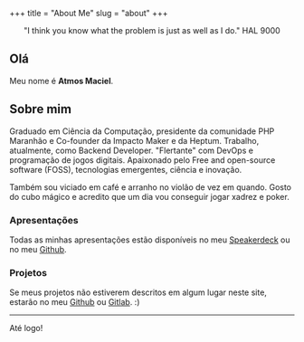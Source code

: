 +++
title = "About Me"
slug = "about"
+++

<center>"I think you know what the problem is just as well as I do." HAL 9000</center>

## Olá

Meu nome é **Atmos Maciel**.

## Sobre mim

Graduado em Ciência da Computação, presidente da comunidade PHP Maranhão e Co-founder da Impacto Maker e da Heptum. Trabalho, atualmente, como Backend Developer. "Flertante" com DevOps e programação de jogos digitais. Apaixonado pelo Free and open-source software (FOSS), tecnologias emergentes, ciência e inovação.

Também sou viciado em café e arranho no violão de vez em quando. Gosto do cubo mágico e acredito que um dia vou conseguir jogar xadrez e poker.

### Apresentações

Todas as minhas apresentações estão disponíveis no meu <a target="_blank" href="https://speakerdeck.com/atmosmaciel">Speakerdeck</a> ou no meu <a target="_blank" href="https://github.com/atmosmps">Github</a>.

### Projetos

Se meus projetos não estiverem descritos em algum lugar neste site, estarão no meu <a target="_blank" href="https://github.com/atmosmps">Github</a> ou <a target="_blank" href="https://gitlab.com/atmosmps">Gitlab</a>. :)

--------------------------------------

Até logo!
